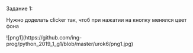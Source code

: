 <p>Задание 1:</p>
<p>Нужно доделать clicker так, чтоб при нажатии на кнопку менялся цвет фона</p>
![png1](https://github.com/ing-prog/python_2019_1_g1/blob/master/urok6/png1.jpg)
